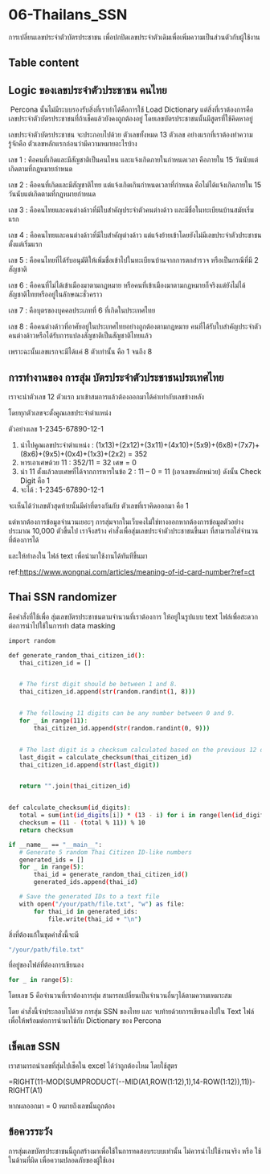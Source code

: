 # 06-Thailans_SSN

การเปลี่ยนเลขประจำตัวบัตรประชาชน เพื่อปกปิดเลขประจำตัวเดิมเพื่อเพิ่มความเป็นส่วนตัวกับผู้ใช้งาน 

## Table content


      
## Logic ของเลขประจำตัวประชาชน คนไทย

 Percona นั้นไม่มีระบบรองรับสิ่งที่เราทำได้คือการใช้ Load Dictionary แต่สิ่งที่เราต้องการคือ เลขประจำตัวบัตรประชาชนที่ถ้าเช็คแล้วยังคงถูกต้องอยู่ โดยเลขบัตรประชาชนนั้นมีสูตรที่ใช้คิดหาอยู่ 
 
 เลขประจำตัวบัตรประชาชน จะประกอบไปด้วย ตัวเลขทั้งหมด 13 ตัวเลข
อย่างแรกที่เราต้องทำความรู้จักคือ ตัวเลขหลักแรกก่อนว่ามีความหมายอะไรบ้าง

เลข 1 : คือคนที่เกิดและมีสัญชาติเป็นคนไหน และแจ้งเกิดภายในกำหนดเวลา คือภายใน 15 วันนับแต่เกิดตามที่กฎหมายกำหนด

เลข 2 : คือคนที่เกิดและมีสัญชาติไทย แต่แจ้งเกิดเกินกำหนดเวลาที่กำหนด คือไม่ได้แจ้งเกิดภายใน 15 วันนับแต่เกิดตามที่กฎหมายกำหนด

เลข 3 : คือคนไทยและคนต่างด้าวที่มีใบสำคัญประจำตัวคนต่างด้าว และมีชื่อในทะเบียนบ้านสมัยเริ่มแรก

เลข 4 : คือคนไทยและคนต่างด้าวที่มีใบสำคัญต่างด้าว แต่แจ้งย้ายเข้าโดยยังไม่มีเลขประจำตัวประชาชนตั้งแต่เริ่มแรก

เลข 5 : คือคนไทยที่ได้รับอนุมัติให้เพิ่มชื่อเข้าไปในทะเบียนบ้านจากการตกสำรวจ หรือเป็นกรณีที่มี 2 สัญชาติ

เลข 6 : คือคนที่ไม่ได้เข้าเมืองมาตามกฎหมาย หรือคนที่เข้าเมืองมาตามกฎหมายก็จริงแต่ยังไม่ได้สัญชาติไทยหรืออยู่ในลักษณะชั่วคราว

เลข 7 : คือบุตรของบุคคลประเภทที่ 6 ที่เกิดในประเทศไทย

เลข 8 : คือคนต่างด้าวที่อาศัยอยู่ในประเทศไทยอย่างถูกต้องตามกฎหมาย คนที่ได้รับใบสำคัญประจำตัวคนต่างด้าวหรือได้รับการแปลงสัญชาติเป็นสัญชาติไทยแล้ว 

เพราะฉะนั้นเลขแรกจะมีได้แค่ 8 ตัวเท่านั้น คือ 1 จนถึง 8 

## การทำงานของ การสุ่ม บัตรประจำตัวประชาชนประเทศไทย

เราจะนำตัวเลข 12 ตัวแรก มาเข้าสมการแล้วต้องออกมาได้ค่าเท่ากับเลขข้างหลัง 

โดยทุกตัวเลขจะตั้งคูณเลขประจำตำแหน่ง

ตัวอย่างเลข 1-2345-67890-12-1

1. นำไปคูณเลขประจำตำแหน่ง : (1x13)+(2x12)+(3x11)+(4x10)+(5x9)+(6x8)+(7x7)+(8x6)+(9x5)+(0x4)+(1x3)+(2x2) = 352
2. หารเอาเศษด้วย 11 : 352/11 = 32 เศษ = 0
3. นำ 11 ตั้งแล้วลบเศษที่ได้จากการหารในข้อ 2 : 11 – 0 = 11 (เอาเลขหลักหน่วย) ดังนั้น Check Digit คือ 1
4. จะได้ : 1-2345-67890-12-1

จะเห็นได้ว่าเลขตัวสุดท้ายนั้นมีค่าที่ตรงกันกับ ตัวเลขที่เราคิดออกมา คือ 1

แต่หากต้องการข้อมูลจำนวนเยอะๆ การสุ่มจากในเว็บคงไม่ใช่ทางออกหากต้องการข้อมูลตัวอย่างประมาณ 10,000 ตัวขึ้นไป เราจึงสร้าง คำสั่งเพื่อสุ่มเลขประจำตัวประชาชนขึ้นมา ที่สามารถใส่จำนวนที่ต้องการได้

และให้ทำลงใน ไฟล์ text เพื่อนำมาใช้งานได้ทันทีขึ้นมา

ref:https://www.wongnai.com/articles/meaning-of-id-card-number?ref=ct

## Thai SSN randomizer

คือคำสั่งที่ใช้เพื่อ สุ่มเลขบัตรประชาชนตามจำนวนที่เราต้องการ ให้อยู่ในรูปแบบ text ไฟล์เพื่อสะดวกต่อการนำไปใช้ในการทำ data masking

```bash
import random

def generate_random_thai_citizen_id():
   thai_citizen_id = []


   # The first digit should be between 1 and 8.
   thai_citizen_id.append(str(random.randint(1, 8)))


   # The following 11 digits can be any number between 0 and 9.
   for _ in range(11):
       thai_citizen_id.append(str(random.randint(0, 9)))


   # The last digit is a checksum calculated based on the previous 12 digits.
   last_digit = calculate_checksum(thai_citizen_id)
   thai_citizen_id.append(str(last_digit))


   return "".join(thai_citizen_id)


def calculate_checksum(id_digits):
   total = sum(int(id_digits[i]) * (13 - i) for i in range(len(id_digits)))
   checksum = (11 - (total % 11)) % 10
   return checksum

if __name__ == "__main__":
   # Generate 5 random Thai Citizen ID-like numbers
   generated_ids = []
   for _ in range(5):
       thai_id = generate_random_thai_citizen_id()
       generated_ids.append(thai_id)

   # Save the generated IDs to a text file
   with open("/your/path/file.txt", "w") as file:
       for thai_id in generated_ids:
           file.write(thai_id + "\n")
```
สิ่งที่ต้องแก้ในชุดคำสั่งนี้จะมี 

```bash
"/your/path/file.txt"
```
ที่อยู่ของไฟล์ที่ต้องการเขียนลง

```bash
for _ in range(5):
```
โดยเลข 5 คือจำนวนที่เราต้องการสุ่ม สามารถเปลี่ยนเป็นจำนวนอื่นๆได้ตามความเหมาะสม

โดย คำสั่งนี้จำประกอบไปด้วย การสุ่ม SSN ของไทย และ จบท้ายด้วยการเขียนลงไปใน Text ไฟล์ เพื่อให้พร้อมต่อการนำมาใช้กับ Dictionary ของ Percona 

## เช็คเลข SSN
เราสามารถนำเลขที่สุ่มไปเช็คใน excel ได้ว่าถูกต้องไหม โดยใช้สูตร 

=RIGHT(11-MOD(SUMPRODUCT(--MID(A1,ROW($1:$12),1),14-ROW($1:$12)),11))-RIGHT(A1)

หากผลออกมา = 0 หมายถึงเลขนั้นถูกต้อง

## ข้อควรระวัง
การสุ่มเลขบัตรประชาชนนี้ถูกสร้างมาเพื่อใช้ในการทดสอบระบบเท่านั้น ไม่ควรนำไปใช้งานจริง หรือ ใช้ในด้านที่ผิด เพื่อความปลอดภัยของผู้ใช้เอง
